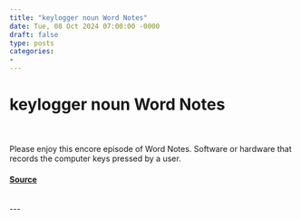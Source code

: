 ```yaml
---
title: "keylogger noun Word Notes"
date: Tue, 08 Oct 2024 07:00:00 -0000
draft: false
type: posts
categories: 
- 
---
```

# keylogger noun Word Notes

<br/>

<br/>
Please enjoy this encore episode of Word Notes. Software or hardware that records the computer keys pressed by a user.

#### [Source](https://thecyberwire.com/podcasts/word-notes/52/notes)

<br/>
---
